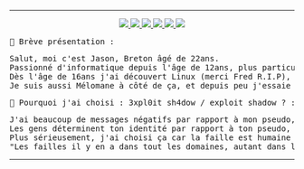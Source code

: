 <hr>

<!-- DEB : Social Links -->
<p align="center">
<!--
  <a href="https://www.root-me.org/3xpl0it-Sh4d0w">
    <img src="">
  </a>
-->
  <a href="https://instagram.com/3xpl0it.sh4d0w">
    <img src="https://img.shields.io/badge/-INSTAGRAM-blue?logo=instagram&logoColor=ff00ca&labelColor=3b3b3b&color=white">
  </a>
  <a href="https://telegram.me/exploit_shadow">
    <img src="https://img.shields.io/badge/-TELEGRAM-blue?logo=telegram&labelColor=3b3b3b&color=white">
  </a>
  <a href="https://discord.com/users/744961307932885052">
    <img src="https://img.shields.io/badge/-DISCORD-blue?logo=discord&labelColor=3b3b3b&color=white">
  </a>
  <a href="https://gitlab.com/3xpl0it.sh4d0w">
    <img src="https://img.shields.io/badge/-GITLAB-blue?logo=gitlab&labelColor=3b3b3b&color=white">
  </a>
  <a href="https://tiktok.com/@3xpl0it.sh4d0w">
    <img src="https://img.shields.io/badge/-TIKTOK-blue?logo=tiktok&labelColor=3b3b3b&color=white">
  </a>
  <a href="https://mamot.fr/@3xpl0it_sh4d0w">
    <img src="https://img.shields.io/badge/-MASTODON-blue?logo=mastodon&labelColor=3b3b3b&color=white">
  </a>
</p>
<!-- FIN : Social Links -->

<!-- DEB : About Me -->
<pre color="#00A4FF">
👋 Brève présentation :
</pre>
<pre color="#FFFA78">
Salut, moi c'est Jason, Breton âgé de 22ans.
Passionné d'informatique depuis l'âge de 12ans, plus particulièrement à la cybersecurité.
Dès l'âge de 16ans j'ai découvert Linux (merci Fred R.I.P), j'ai tout de suite eu le coup de foudre.
Je suis aussi Mélomane à côté de ça, et depuis peu j'essaie de créer mes musiques sous LMMS.
</pre>

<pre color="#00A4FF">
🤔 Pourquoi j'ai choisi : 3xpl0it sh4dow / exploit shadow ? :
</pre>
<pre color="#FFFA78">
J'ai beaucoup de messages négatifs par rapport à mon pseudo, 
Les gens déterminent ton identité par rapport à ton pseudo, on prétend que je suis un <a href="https://en.wiktionary.org/wiki/h4x0r">h4x0r</a>.
Plus sérieusement, j'ai choisi ça car la faille est humaine avant tout, c'est les humains qui concoivent, 
"Les failles il y en a dans tout les domaines, autant dans la vie quotidienne que dans l'informatique."
</pre>
<!-- FIN : About Me -->
<hr>
